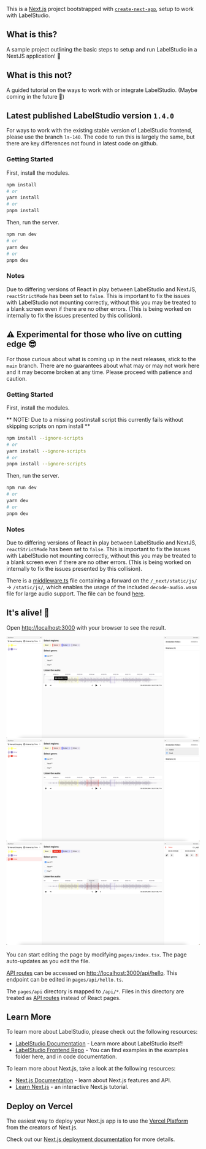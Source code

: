 This is a [Next.js](https://nextjs.org/) project bootstrapped with [`create-next-app`](https://github.com/vercel/next.js/tree/canary/packages/create-next-app), setup to work with LabelStudio.

## What is this?

A sample project outlining the basic steps to setup and run LabelStudio in a NextJS application! 🎉

## What is this not?

A guided tutorial on the ways to work with or integrate LabelStudio. (Maybe coming in the future 🤔)

## Latest published LabelStudio version `1.4.0`

For ways to work with the existing stable version of LabelStudio frontend, please use the branch `ls-140`.
The code to run this is largely the same, but there are key differences not found in latest code on github.

### Getting Started

First, install the modules.

```bash
npm install
# or
yarn install
# or
pnpm install
```

Then, run the server.

```bash
npm run dev
# or
yarn dev
# or
pnpm dev
```

### Notes

Due to differing versions of React in play between LabelStudio and NextJS, `reactStrictMode` has been set to `false`.
This is important to fix the issues with LabelStudio not mounting correctly, without this you may be treated to a blank
screen even if there are no other errors. (This is being worked on internally to fix the issues presented by this
collision).

## ⚠️ Experimental for those who live on cutting edge 😎   

For those curious about what is coming up in the next releases, stick to the `main` branch. There are no guarantees
about what may or may not work here and it may become broken at any time. Please proceed with patience and caution.

### Getting Started

First, install the modules.

** NOTE: Due to a missing postinstall script this currently fails without skipping scripts on npm install **

```bash
npm install --ignore-scripts
# or
yarn install --ignore-scripts
# or
pnpm install --ignore-scripts
```

Then, run the server.

```bash
npm run dev
# or
yarn dev
# or
pnpm dev
```

### Notes

Due to differing versions of React in play between LabelStudio and NextJS, `reactStrictMode` has been set to `false`.
This is important to fix the issues with LabelStudio not mounting correctly, without this you may be treated to a blank
screen even if there are no other errors. (This is being worked on internally to fix the issues presented by this
collision).

There is a [middleware.ts](./middleware.ts) file containing a forward on the `/_next/static/js/` -> `/static/js/`, which
enables the usage of the included `decode-audio.wasm` file for large audio support. The file can be found
[here](./public/static/js/decode-audio.wasm).


## It's alive! 🥳

Open [http://localhost:3000](http://localhost:3000) with your browser to see the result.

![LabelStudio with AudioConfig](./screenshots/ls-next-1.png)
![LabelStudio with AudioConfig](./screenshots/ls-next-2.png)
![LabelStudio with AudioConfig](./screenshots/ls-next-3.png)

You can start editing the page by modifying `pages/index.tsx`. The page auto-updates as you edit the file.

[API routes](https://nextjs.org/docs/api-routes/introduction) can be accessed on [http://localhost:3000/api/hello](http://localhost:3000/api/hello). This endpoint can be edited in `pages/api/hello.ts`.

The `pages/api` directory is mapped to `/api/*`. Files in this directory are treated as [API routes](https://nextjs.org/docs/api-routes/introduction) instead of React pages.

## Learn More

To learn more about LabelStudio, please check out the following resources:

- [LabelStudio Documentation](https://labelstud.io/guide) - Learn more about LabelStudio itself!
- [LabelStudio Frontend Repo](https://github.com/heartexlabs/label-studio-frontend) - You can find examples in the examples folder here, and in code documentation.

To learn more about Next.js, take a look at the following resources:

- [Next.js Documentation](https://nextjs.org/docs) - learn about Next.js features and API.
- [Learn Next.js](https://nextjs.org/learn) - an interactive Next.js tutorial.

## Deploy on Vercel

The easiest way to deploy your Next.js app is to use the [Vercel Platform](https://vercel.com/new?utm_medium=default-template&filter=next.js&utm_source=create-next-app&utm_campaign=create-next-app-readme) from the creators of Next.js.

Check out our [Next.js deployment documentation](https://nextjs.org/docs/deployment) for more details.
